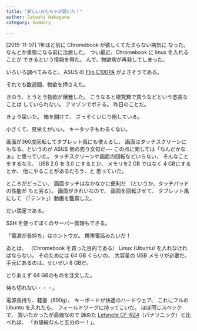 ```yaml
---
title: "新しいおもちゃが届いた！"
author: Satoshi Nakagawa
category: Summary

---
```


[2015-11-07]  1年ほど前に Chromebook が欲しくてたまらない病気に
なった。
なんとか重態になる前に治癒した。
つい最近、Chromebook に linux を入れることが
できるという情報を得た。
んで、物欲病が再発してしまった。

 いろいろ調べてみると、
ASUS の
[Flip C100PA](https://www.asus.com/jp/Notebooks/ASUS_Chromebook_Flip_C100PA/)
がよさそうである。

 それでも数週間、物欲を押さえた。

 きのう、とうとう物欲が爆発した。
こうなると研究費で買うなどという悠長なことは
していられない。
アマゾンでポチる。
昨日のことだ。

 きょう届いた。
箱を開けて、
さっそくいじり倒している。

<!--more-->

 小さくて、見栄えがいい。
キータッチもわるくない。

 画面が360度回転してタブレット風にも使えるし、
画面はタッチスクリーンにもなる、というのが
ASUS 側の売り文句だ---
この点に関しては「なんだかなぁ」と思っていた。
タッチスクリーンや画面の回転などいらない、
そんなことをするなら、
USB 2.0 を 3.0 にするとか、
メモリを2 GB ではなく 4 GBにするとか、
他にやることがあるだろう、と
思っていた。

 ところがどっこい、
画面タッチはなかなかに便利だ
（というか、タッチパッドの性能が
ちと劣る）。
画面がきれいなので、
画面を回転させて、
タブレット風にして
（「テント」）動画を鑑賞した。

 だい満足である。

 SSH を使ってぼくのサーバー管理もできる。

 「電源が長持ち」はホントウだ。
携帯電話みたいだ！

 あとは、
（Chromebook を買った目的である）
Linux (Ubuntu) を入れなければならない。
そのためには 64 GB くらいの、
大容量の USB メモリが必要だ。
手元にあるのは、せいぜい 8 GBだ。

 とりあえず 64 GBのものを注文した。

 待ち切れない・・・。

 電源長持ち、軽量（890g）、
キーボードが快適のハードウェア、
これにフルの Ubuntu を入れたら、
フィールドワークに持ってこいだ。
ほぼ同じスペックで、
買いたかったが高価なので
諦めた
[Letsnote CF-RZ4](http://panasonic.jp/pc/support/products/rz4c/index.html)（パナソニック）と比べれば、
「お値段なんと五分の一！」。


